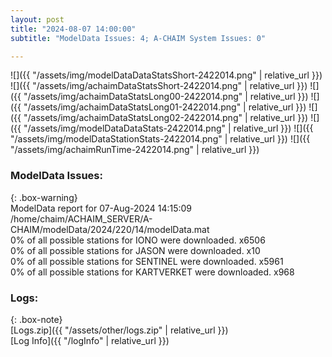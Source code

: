 ```yaml
---
layout: post
title: "2024-08-07 14:00:00"
subtitle: "ModelData Issues: 4; A-CHAIM System Issues: 0"

---
```


![]({{ "/assets/img/modelDataDataStatsShort-2422014.png" | relative_url }})
![]({{ "/assets/img/achaimDataStatsShort-2422014.png" | relative_url }})
![]({{ "/assets/img/achaimDataStatsLong00-2422014.png" | relative_url }})
![]({{ "/assets/img/achaimDataStatsLong01-2422014.png" | relative_url }})
![]({{ "/assets/img/achaimDataStatsLong02-2422014.png" | relative_url }})
![]({{ "/assets/img/modelDataDataStats-2422014.png" | relative_url }})
![]({{ "/assets/img/modelDataStationStats-2422014.png" | relative_url }})
![]({{ "/assets/img/achaimRunTime-2422014.png" | relative_url }})


### ModelData Issues:  
  
{: .box-warning}  
 ModelData report for 07-Aug-2024 14:15:09   
 /home/chaim/ACHAIM_SERVER/A-CHAIM/modelData/2024/220/14/modelData.mat   
 0% of all possible stations for IONO were downloaded. x6506   
 0% of all possible stations for JASON were downloaded. x10   
 0% of all possible stations for SENTINEL were downloaded. x5961   
 0% of all possible stations for KARTVERKET were downloaded. x968   
  


### Logs:  
  
{: .box-note}  
[Logs.zip]({{ "/assets/other/logs.zip" | relative_url }})  
[Log Info]({{ "/logInfo" | relative_url }})  
